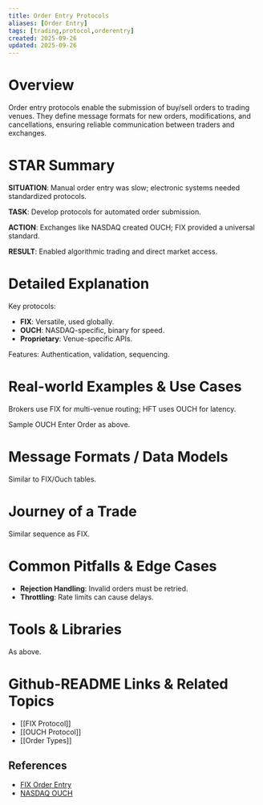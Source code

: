 ```yaml
---
title: Order Entry Protocols
aliases: [Order Entry]
tags: [trading,protocol,orderentry]
created: 2025-09-26
updated: 2025-09-26
---
```


# Overview

Order entry protocols enable the submission of buy/sell orders to trading venues. They define message formats for new orders, modifications, and cancellations, ensuring reliable communication between traders and exchanges.

# STAR Summary

**SITUATION**: Manual order entry was slow; electronic systems needed standardized protocols.

**TASK**: Develop protocols for automated order submission.

**ACTION**: Exchanges like NASDAQ created OUCH; FIX provided a universal standard.

**RESULT**: Enabled algorithmic trading and direct market access.

# Detailed Explanation

Key protocols:
- **FIX**: Versatile, used globally.
- **OUCH**: NASDAQ-specific, binary for speed.
- **Proprietary**: Venue-specific APIs.

Features: Authentication, validation, sequencing.

# Real-world Examples & Use Cases

Brokers use FIX for multi-venue routing; HFT uses OUCH for latency.

Sample OUCH Enter Order as above.

# Message Formats / Data Models

Similar to FIX/Ouch tables.

# Journey of a Trade

Similar sequence as FIX.

# Common Pitfalls & Edge Cases

- **Rejection Handling**: Invalid orders must be retried.
- **Throttling**: Rate limits can cause delays.

# Tools & Libraries

As above.

# Github-README Links & Related Topics

- [[FIX Protocol]]
- [[OUCH Protocol]]
- [[Order Types]]

## References

- [FIX Order Entry](https://www.fixtrading.org/standards/)
- [NASDAQ OUCH](https://www.nasdaq.com/solutions/nasdaq-ouch)

